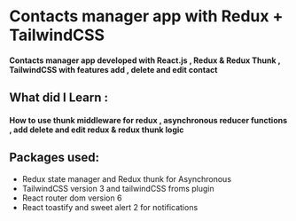 # Contacts manager app with Redux + TailwindCSS

<h4> Contacts manager app developed with React.js , Redux & Redux Thunk , TailwindCSS with features add , delete and edit contact  </h4>

<h2> What did I Learn : </h2>
<h4> How to use thunk middleware for redux , asynchronous reducer functions , add delete and edit  redux & redux thunk logic  </h4>

<h2> Packages used: </h2>
<ul>
  <li> Redux state manager and Redux thunk for Asynchronous </li>
  <li> TailwindCSS version 3 and tailwindCSS froms plugin </li>
  <li> React router dom version 6 </li>
  <li> React toastify and sweet alert 2 for notifications </li>
</ul>


